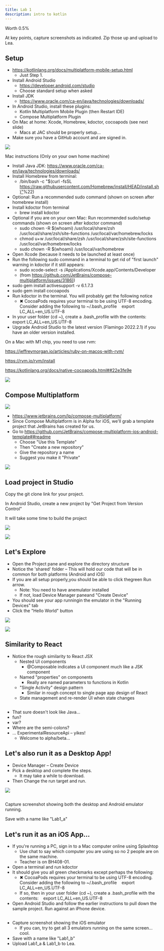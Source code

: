 ```yaml
---
title: Lab 1
description: intro to kotlin
---
```


Worth 0\.5%

At key points, capture screenshots as indicated\. Zip those up and upload to Lea\.

## Setup

- [https://kotlinlang\.org/docs/multiplatform\-mobile\-setup\.html](https://kotlinlang.org/docs/multiplatform-mobile-setup.html)
  - Just Step 1\.
- Install Android Studio
  - [https://developer\.android\.com/studio](https://developer.android.com/studio)
  - Choose standard setup when asked
- Install JDK
  - [https://www\.oracle\.com/ca\-en/java/technologies/downloads/](https://www.oracle.com/ca-en/java/technologies/downloads/)
- In Android Studio, install these plugins:
  - Kotlin Multiplatform Mobile Plugin \(then Restart IDE\)
  - Compose Multiplatform Plugin
- On Mac at home: Xcode, Homebrew, kdoctor, cocoapods \(see next slide\)
  - Macs at JAC should be properly setup…
- Make sure you have a GitHub account and are signed in\.

![](../lectures/img/Multiplatform_Day_01_after2.png)

Mac instructions \(Only on your own home machine\)

- Install Java JDK: [https://www\.oracle\.com/ca\-en/java/technologies/downloads/](https://www.oracle.com/ca-en/java/technologies/downloads/)
- Install Homebrew from terminal:
  - /bin/bash \-c "$\(curl \-fsSL [https://raw\.githubusercontent\.com/Homebrew/install/HEAD/install\.sh\)"](https://raw.githubusercontent.com/Homebrew/install/HEAD/install.sh)%22)
- Optional: Run a recommended sudo command \(shown on screen after homebrew install\)
- Install kdoctor from terminal
  - brew install kdoctor
- Optional if you are on your own Mac: Run recommended sudo/setup commands \(shown on screen after kdoctor command\)
  - sudo chown \-R $\(whoami\) /usr/local/share/zsh /usr/local/share/zsh/site\-functions /usr/local/var/homebrew/locks
  - chmod u\+w /usr/local/share/zsh /usr/local/share/zsh/site\-functions /usr/local/var/homebrew/locks
  - sudo chown \-R $\(whoami\) /usr/local/var/homebrew
- Open Xcode \(because it needs to be launched at least once\)
- Run the following sudo command in a terminal to get rid of "first launch" warning in kdoctor if it still appears:
  - sudo xcode\-select \-s /Applications/Xcode\.app/Contents/Developer
  - \(from [https://github\.com/JetBrains/compose\-multiplatform/issues/3186\)](https://github.com/JetBrains/compose-multiplatform/issues/3186))
- sudo gem install activesupport \-v 6\.1\.7\.3
- sudo gem install cocoapods
- Run kdoctor in the terminal\. You will probably get the following notice
  - ✖ CocoaPods requires your terminal to be using UTF\-8 encoding\.    Consider adding the following to ~/\.bash_profile    export LC_ALL=en_US\.UTF\-8
- In your user folder \(cd ~\), create a \.bash_profile with the contents:    export LC_ALL=en_US\.UTF\-8
- Upgrade Android Studio to the latest version \(Flamingo 2022\.2\.1\) if you have an older version installed\.

On a Mac with M1 chip, you need to use rvm:

[https://jeffreymorgan\.io/articles/ruby\-on\-macos\-with\-rvm/](https://jeffreymorgan.io/articles/ruby-on-macos-with-rvm/)

[https://rvm\.io/rvm/install](https://rvm.io/rvm/install)

[https://kotlinlang\.org/docs/native\-cocoapods\.html\##22e3fe9e](https://kotlinlang.org/docs/native-cocoapods.html#22e3fe9e)

![](../lectures/img/Multiplatform_Day_01_after3.png)

## Compose Multiplatform

![](../lectures/img/Multiplatform_Day_01_after4.png)

- [https://www\.jetbrains\.com/lp/compose\-multiplatform/](https://www.jetbrains.com/lp/compose-multiplatform/)
- Since Compose Multiplatform is in Alpha for iOS, we'll grab a template project that JetBrains has created for us\.
- Go to [https://github\.com/JetBrains/compose\-multiplatform\-ios\-android\-template\##readme](https://github.com/JetBrains/compose-multiplatform-ios-android-template#readme)
  - Choose "Use this Template"
  - Then "Create a new repository"
  - Give the repository a name
  - Suggest you make it "Private"

![](../lectures/img/Multiplatform_Day_01_after5.png)

## Load project in Studio

Copy the git clone link for your project\.

In Android Studio, create a new project by "Get Project from Version Control"

It will take some time to build the project

![](../lectures/img/Multiplatform_Day_01_after6.png)

![](../lectures/img/Multiplatform_Day_01_after7.png)

## Let's Explore

- Open the Project pane and explore the directory structure
- Notice the 'shared' folder – This will hold our code that will be in common for both platforms \(Android and iOS\)
- If you are all setup properly,you should be able to click thegreen Run arrow\.
  - Note: You need to have anemulator installed
  - If not, load Device Manager paneand "Create Device"
- You should see your app runningin the emulator in the "Running Devices" tab
- Click the "Hello World" button

![](../lectures/img/Multiplatform_Day_01_after8.png)

![](../lectures/img/Multiplatform_Day_01_after9.png)

##

## Similarity to React

- Notice the rough similarity to React JSX
  - Nested UI components
    - @Composable indicates a UI component much like a JSK component
  - Named "properties" on components
    - Really are named parameters to functions in Kotlin
  - "Single Activity" design pattern
    - Similar in rough concept to single page app design of React
  - State management and re\-render UI when state changes

##

- That sure doesn't look like Java…
- fun?
- var?
- Where are the semi\-colons?
- … ExperimentalResourceApi – yikes\!
  - Welcome to alpha/beta…

## Let's also run it as a Desktop App!

- Device Manager – Create Device
- Pick a desktop and complete the steps\.
  - It may take a while to download\.
- Then Change the run target and run\.

![](../lectures/img/Multiplatform_Day_01_after10.png)

##

Capture screenshot showing both the desktop and Android emulator running\.

Save with a name like "Lab1_a"

## Let's run it as an iOS App…

- If you're running a PC, sign in to a Mac computer online using Splashtop
  - Use chat to say which computer you are using so no 2 people are on the same machine\.
  - Teacher is on BH408\-01\.
- Open a terminal and run kdoctor
- It should give you all green checkmarks except perhaps the following:
  - ✖ CocoaPods requires your terminal to be using UTF\-8 encoding\.    Consider adding the following to ~/\.bash_profile    export LC_ALL=en_US\.UTF\-8
  - If so, then in your user folder \(cd ~\), create a \.bash_profile with the contents:    export LC_ALL=en_US\.UTF\-8
- Open Android Studio and follow the earlier instructions to pull down the sample project\. Run against an iPhone device\.

##

- Capture screenshot showing the iOS emulator
  - If you can, try to get all 3 emulators running on the same screen… cool\.
- Save with a name like "Lab1_b"
- Upload Lab1_a & Lab1_b to Lea\.

